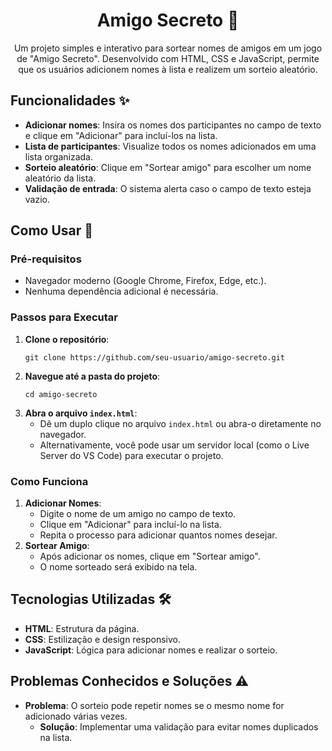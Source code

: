 <h1 align="center">Amigo Secreto 🎁</h1>

<p align="center">
  Um projeto simples e interativo para sortear nomes de amigos em um jogo de "Amigo Secreto". Desenvolvido com HTML, CSS e JavaScript, permite que os usuários adicionem nomes à lista e realizem um sorteio aleatório.
</p>

<h2>Funcionalidades ✨</h2>

<ul>
  <li><strong>Adicionar nomes</strong>: Insira os nomes dos participantes no campo de texto e clique em "Adicionar" para incluí-los na lista.</li>
  <li><strong>Lista de participantes</strong>: Visualize todos os nomes adicionados em uma lista organizada.</li>
  <li><strong>Sorteio aleatório</strong>: Clique em "Sortear amigo" para escolher um nome aleatório da lista.</li>
  <li><strong>Validação de entrada</strong>: O sistema alerta caso o campo de texto esteja vazio.</li>
</ul>

<h2>Como Usar 🚀</h2>

<h3>Pré-requisitos</h3>

<ul>
  <li>Navegador moderno (Google Chrome, Firefox, Edge, etc.).</li>
  <li>Nenhuma dependência adicional é necessária.</li>
</ul>

<h3>Passos para Executar</h3>

<ol>
  <li><strong>Clone o repositório</strong>:
    <pre><code>git clone https://github.com/seu-usuario/amigo-secreto.git</code></pre>
  </li>
  <li><strong>Navegue até a pasta do projeto</strong>:
    <pre><code>cd amigo-secreto</code></pre>
  </li>
  <li><strong>Abra o arquivo <code>index.html</code></strong>:
    <ul>
      <li>Dê um duplo clique no arquivo <code>index.html</code> ou abra-o diretamente no navegador.</li>
      <li>Alternativamente, você pode usar um servidor local (como o Live Server do VS Code) para executar o projeto.</li>
    </ul>
  </li>
</ol>

<h3>Como Funciona</h3>

<ol>
  <li><strong>Adicionar Nomes</strong>:
    <ul>
      <li>Digite o nome de um amigo no campo de texto.</li>
      <li>Clique em "Adicionar" para incluí-lo na lista.</li>
      <li>Repita o processo para adicionar quantos nomes desejar.</li>
    </ul>
  </li>
  <li><strong>Sortear Amigo</strong>:
    <ul>
      <li>Após adicionar os nomes, clique em "Sortear amigo".</li>
      <li>O nome sorteado será exibido na tela.</li>
    </ul>
  </li>
</ol>


<h2>Tecnologias Utilizadas 🛠️</h2>

<ul>
  <li><strong>HTML</strong>: Estrutura da página.</li>
  <li><strong>CSS</strong>: Estilização e design responsivo.</li>
  <li><strong>JavaScript</strong>: Lógica para adicionar nomes e realizar o sorteio.</li>
</ul>


<h2>Problemas Conhecidos e Soluções ⚠️</h2>

<ul>
  <li><strong>Problema</strong>: O sorteio pode repetir nomes se o mesmo nome for adicionado várias vezes.
    <ul>
      <li><strong>Solução</strong>: Implementar uma validação para evitar nomes duplicados na lista.</li>
    </ul>
  </li>
</ul>


